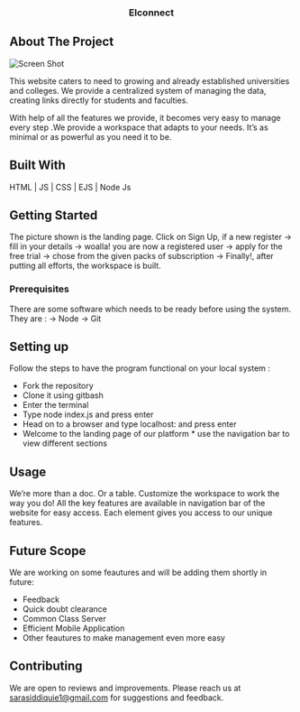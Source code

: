
  <h3 align="center">Elconnect</h3>


## About The Project

![Screen Shot](https://www.linkpicture.com/q/screencapture-localhost-8080-2023-01-08-14_44_54.png)

This website caters to need to growing and already established universities and colleges. We provide a centralized system of managing the data, creating links directly for students and faculties.  

With help of all the features we provide, it becomes very easy to manage every step .We provide a workspace that adapts to your needs. It’s as minimal or as powerful as you need it to be.

## Built With

HTML | JS | CSS | EJS | Node Js

## Getting Started

The picture shown is the landing page. Click on Sign Up, if a new register -> fill in your details
-> woalla! you are now a registered user
-> apply for the free trial
-> chose from the given packs of subscription
-> Finally!, after putting all efforts, the workspace is built.

### Prerequisites

There are some software which needs to be ready before using the system.
They are :
-> Node 
-> Git

## Setting up

Follow the steps to have the program functional on your local system :

 * Fork the repository
 * Clone it using gitbash
 * Enter the terminal 
 * Type node index.js and press enter
 * Head on to a browser and type localhost: <local-host-id obtained in terminal> and press enter
 * Welcome to the landing page of our platform
       * use the navigation bar to view different sections
 
## Usage

We’re more than a doc. Or a table. Customize the workspace to work the way you do! All the key features are available in navigation bar of the website for easy access. Each element gives you access to our unique features.

## Future Scope

We are working on some feautures and will be adding them shortly in future:

 * Feedback
 * Quick doubt clearance
 * Common Class Server
 * Efficient Mobile Application
 * Other feautures to make management even more easy

## Contributing

We are open to reviews and improvements. Please reach us at sarasiddiquie1@gmail.com for suggestions and feedback.

